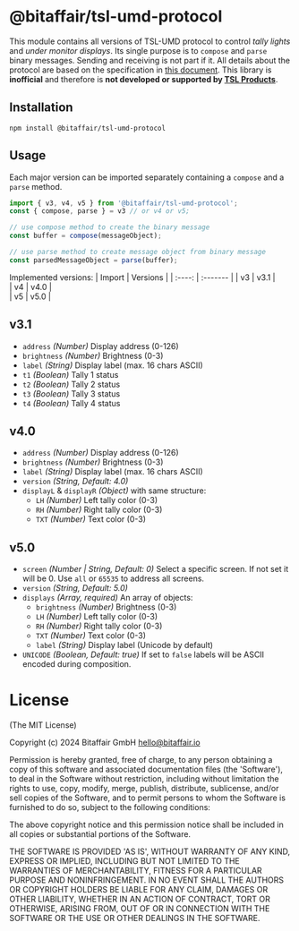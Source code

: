 # @bitaffair/tsl-umd-protocol

This module contains all versions of TSL-UMD protocol to control *tally lights* and *under monitor displays*. Its single purpose is to `compose` and `parse` binary messages. Sending and receiving is not part if it. All details about the protocol are based on the specification in [this document](https://tslproducts.com/media/1959/tsl-umd-protocol.pdf). This library is **inofficial** and therefore is **not developed or supported by [TSL Products](https://tslproducts.com/)**.


## Installation
```shell
npm install @bitaffair/tsl-umd-protocol
```


## Usage

Each major version can be imported separately containing a `compose` and a `parse` method.

```javascript
import { v3, v4, v5 } from '@bitaffair/tsl-umd-protocol';
const { compose, parse } = v3 // or v4 or v5;

// use compose method to create the binary message
const buffer = compose(messageObject);

// use parse method to create message object from binary message
const parsedMessageObject = parse(buffer);
```

Implemented versions:
| Import | Versions | 
| :----: | :------- |
| v3     | v3.1     |   
| v4     | v4.0     |   
| v5     | v5.0     |   


## v3.1

- `address` *(Number)* Display address (0-126)
- `brightness` *(Number)* Brightness (0-3)
- `label` *(String)* Display label (max. 16 chars ASCII)
- `t1` *(Boolean)* Tally 1 status
- `t2` *(Boolean)* Tally 2 status
- `t3` *(Boolean)* Tally 3 status
- `t4` *(Boolean)* Tally 4 status

## v4.0

- `address` *(Number)* Display address (0-126)
- `brightness` *(Number)* Brightness (0-3)
- `label` *(String)* Display label (max. 16 chars ASCII)
- `version` *(String, Default: 4.0)*
- `displayL` & `displayR` *(Object)* with same structure:
  - `LH` *(Number)* Left tally color (0-3)
  - `RH` *(Number)* Right tally color (0-3)
  - `TXT` *(Number)* Text color (0-3)


## v5.0

- `screen` *(Number | String, Default: 0)* Select a specific screen. If not set it will be 0. Use `all` or `65535` to address all screens.
- `version` *(String, Default: 5.0)* 
- `displays` *(Array, required)* An array of objects:
  - `brightness` *(Number)* Brightness (0-3)
  - `LH` *(Number)* Left tally color (0-3)
  - `RH` *(Number)* Right tally color (0-3)
  - `TXT` *(Number)* Text color (0-3)
  - `label` *(String)* Display label (Unicode by default)
- `UNICODE` *(Boolean, Default: true)* If set to `false` labels will be ASCII encoded during composition.





# License
(The MIT License)

Copyright (c) 2024 Bitaffair GmbH <hello@bitaffair.io>

Permission is hereby granted, free of charge, to any person obtaining a copy of this software and associated documentation files (the 'Software'), to deal in the Software without restriction, including without limitation the rights to use, copy, modify, merge, publish, distribute, sublicense, and/or sell copies of the Software, and to permit persons to whom the Software is furnished to do so, subject to the following conditions:

The above copyright notice and this permission notice shall be included in all copies or substantial portions of the Software.

THE SOFTWARE IS PROVIDED 'AS IS', WITHOUT WARRANTY OF ANY KIND, EXPRESS OR IMPLIED, INCLUDING BUT NOT LIMITED TO THE WARRANTIES OF MERCHANTABILITY, FITNESS FOR A PARTICULAR PURPOSE AND NONINFRINGEMENT. IN NO EVENT SHALL THE AUTHORS OR COPYRIGHT HOLDERS BE LIABLE FOR ANY CLAIM, DAMAGES OR OTHER LIABILITY, WHETHER IN AN ACTION OF CONTRACT, TORT OR OTHERWISE, ARISING FROM, OUT OF OR IN CONNECTION WITH THE SOFTWARE OR THE USE OR OTHER DEALINGS IN THE SOFTWARE.